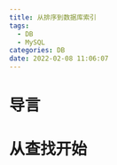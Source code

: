 ```yaml
---
title: 从排序到数据库索引
tags:
  - DB
  - MySQL
categories: DB
date: 2022-02-08 11:06:07
---
```


# 导言


# 从查找开始

